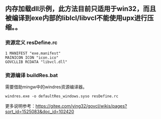 ## 内存加载dll示例，此方法目前只适用于win32，而且被编译到exe内部的liblcl/libvcl不能使用upx进行压缩。。

### 资源定义  resDefine.rc

```
1 MANIFEST "exe.manifest"
MAINICON ICON "icon.ico"
GOVCLLIB RCDATA "libvcl.dll"
```

### 资源编译 buildRes.bat

需要借助mingw中的windres资源编译器。

```
windres.exe -o defaultRes_windows.syso resDefine.rc
```

更多说明参考：https://gitee.com/ying32/govcl/wikis/pages?sort_id=1525083&doc_id=102420